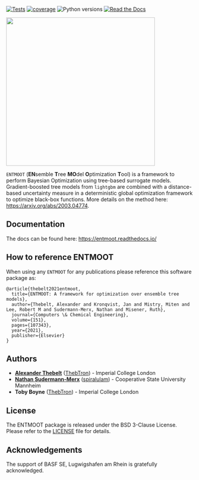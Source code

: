 [![Tests](https://github.com/cog-imperial/entmoot/actions/workflows/python-package.yml/badge.svg?branch=entmoot-v2)](https://github.com/cog-imperial/entmoot/actions/workflows/python-package.yml)
[![coverage](https://github.com/cog-imperial/entmoot/blob/master/coverage.svg)]([https://codecov.io/gh/cog-imperial/entmoot](https://github.com/cog-imperial/entmoot/blob/fix-consistency-tests/coverage.svg))
![Python versions](https://img.shields.io/badge/python-3.7%20%7C%203.8%20%7C%203.9%20%7C%203.10%20%7C%203.11-blue)
[![Read the Docs](https://readthedocs.org/projects/entmoot/badge/?version=master)](https://entmoot.readthedocs.io/en/master)

<img src="media/entmoot_logo.png" width="400">

`ENTMOOT` (**EN**semble **T**ree **MO**del **O**ptimization **T**ool) is a framework to perform Bayesian Optimization using tree-based surrogate models. Gradient-boosted tree models from `lightgbm` are combined with a distance-based uncertainty 
measure in a deterministic global optimization framework to optimize black-box functions. More
details on the method here: https://arxiv.org/abs/2003.04774.

## Documentation

The docs can be found here: https://entmoot.readthedocs.io/

## How to reference ENTMOOT

When using any `ENTMOOT` for any publications please reference this software package as:
```
@article{thebelt2021entmoot,
  title={ENTMOOT: A framework for optimization over ensemble tree models},
  author={Thebelt, Alexander and Kronqvist, Jan and Mistry, Miten and Lee, Robert M and Sudermann-Merx, Nathan and Misener, Ruth},
  journal={Computers \& Chemical Engineering},
  volume={151},
  pages={107343},
  year={2021},
  publisher={Elsevier}
}
```


## Authors
* **[Alexander Thebelt](https://optimisation.doc.ic.ac.uk/person/alexander-thebelt/)** ([ThebTron](https://github.com/ThebTron)) - Imperial College London
* **[Nathan Sudermann-Merx](https://www.mannheim.dhbw.de/profile/sudermann-merx)** ([spiralulam](https://github.com/spiralulam)) - Cooperative State University Mannheim
* **Toby Boyne** ([ThebTron](https://github.com/TobyBoyne)) - Imperial College London
## License
The ENTMOOT package is released under the BSD 3-Clause License. Please refer to the [LICENSE](https://github.com/cog-imperial/entmoot/blob/master/LICENSE) file for details.

## Acknowledgements
The support of BASF SE, Lugwigshafen am Rhein is gratefully acknowledged.
